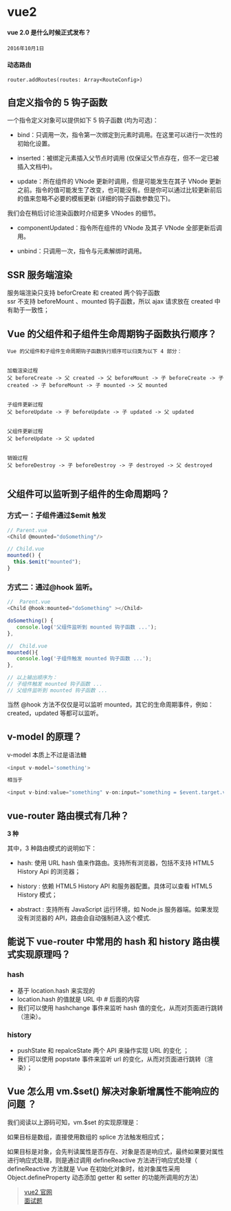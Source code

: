 # vue2

#### vue 2.0 是什么时候正式发布？

`2016年10月1日`

#### 动态路由

`router.addRoutes(routes: Array<RouteConfig>)`

## 自定义指令的 5 钩子函数

一个指令定义对象可以提供如下 5 钩子函数 (均为可选)：

- bind：只调用一次，指令第一次绑定到元素时调用。在这里可以进行一次性的初始化设置。

- inserted：被绑定元素插入父节点时调用 (仅保证父节点存在，但不一定已被插入文档中)。

- update：所在组件的 VNode 更新时调用，但是可能发生在其子 VNode 更新之前。指令的值可能发生了改变，也可能没有。但是你可以通过比较更新前后的值来忽略不必要的模板更新 (详细的钩子函数参数见下)。

我们会在稍后讨论渲染函数时介绍更多 VNodes 的细节。

- componentUpdated：指令所在组件的 VNode 及其子 VNode 全部更新后调用。

- unbind：只调用一次，指令与元素解绑时调用。

## SSR 服务端渲染

服务端渲染只支持 beforCreate 和 created 两个钩子函数  
ssr 不支持 beforeMount 、mounted 钩子函数，所以 ajax 请求放在 created 中有助于一致性；

## Vue 的父组件和子组件生命周期钩子函数执行顺序？

```
Vue 的父组件和子组件生命周期钩子函数执行顺序可以归类为以下 4 部分：


加载渲染过程
父 beforeCreate -> 父 created -> 父 beforeMount -> 子 beforeCreate -> 子 created -> 子 beforeMount -> 子 mounted -> 父 mounted


子组件更新过程
父 beforeUpdate -> 子 beforeUpdate -> 子 updated -> 父 updated


父组件更新过程
父 beforeUpdate -> 父 updated


销毁过程
父 beforeDestroy -> 子 beforeDestroy -> 子 destroyed -> 父 destroyed


```

## 父组件可以监听到子组件的生命周期吗？

### 方式一：子组件通过$emit 触发

```js
// Parent.vue
<Child @mounted="doSomething"/>

// Child.vue
mounted() {
  this.$emit("mounted");
}
```

### 方式二：通过@hook 监听。

```js
//  Parent.vue
<Child @hook:mounted="doSomething" ></Child>

doSomething() {
   console.log('父组件监听到 mounted 钩子函数 ...');
},

//  Child.vue
mounted(){
   console.log('子组件触发 mounted 钩子函数 ...');
},

// 以上输出顺序为：
// 子组件触发 mounted 钩子函数 ...
// 父组件监听到 mounted 钩子函数 ...
```

当然 @hook 方法不仅仅是可以监听 mounted，其它的生命周期事件，例如：created，updated 等都可以监听。

## v-model 的原理？

v-model 本质上不过是语法糖

```js
<input v-model='something'>

相当于

<input v-bind:value="something" v-on:input="something = $event.target.value">
```

## vue-router 路由模式有几种？

**3 种**

其中，3 种路由模式的说明如下：

- hash: 使用 URL hash 值来作路由。支持所有浏览器，包括不支持 HTML5 History Api 的浏览器；

- history : 依赖 HTML5 History API 和服务器配置。具体可以查看 HTML5 History 模式；

- abstract : 支持所有 JavaScript 运行环境，如 Node.js 服务器端。如果发现没有浏览器的 API，路由会自动强制进入这个模式.

## 能说下 vue-router 中常用的 hash 和 history 路由模式实现原理吗？

### hash

- 基于 location.hash 来实现的
- location.hash 的值就是 URL 中 # 后面的内容
- 我们可以使用 hashchange 事件来监听 hash 值的变化，从而对页面进行跳转（渲染）。

### history

- pushState 和 repalceState 两个 API 来操作实现 URL 的变化 ；
- 我们可以使用 popstate 事件来监听 url 的变化，从而对页面进行跳转（渲染）；

## Vue 怎么用 vm.$set() 解决对象新增属性不能响应的问题 ？

我们阅读以上源码可知，vm.$set 的实现原理是：

如果目标是数组，直接使用数组的 splice 方法触发相应式；

如果目标是对象，会先判读属性是否存在、对象是否是响应式，最终如果要对属性进行响应式处理，则是通过调用 defineReactive 方法进行响应式处理（ defineReactive 方法就是 Vue 在初始化对象时，给对象属性采用 Object.defineProperty 动态添加 getter 和 setter 的功能所调用的方法）

> [vue2 官网](https://v2.cn.vuejs.org/)  
> [面试题](https://juejin.cn/post/6844903918753808398)
